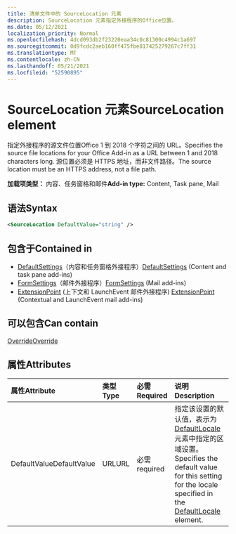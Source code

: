 ```yaml
---
title: 清单文件中的 SourceLocation 元素
description: SourceLocation 元素指定外接程序的Office位置。
ms.date: 05/12/2021
localization_priority: Normal
ms.openlocfilehash: 4dcd093db2f23220eaa34c0c81300c4994c1a697
ms.sourcegitcommit: 0d9fcdc2aeb160ff475fbe817425279267c7ff31
ms.translationtype: MT
ms.contentlocale: zh-CN
ms.lasthandoff: 05/21/2021
ms.locfileid: "52590895"
---
```

# <a name="sourcelocation-element"></a><span data-ttu-id="08cf3-103">SourceLocation 元素</span><span class="sxs-lookup"><span data-stu-id="08cf3-103">SourceLocation element</span></span>

<span data-ttu-id="08cf3-104">指定外接程序的源文件位置Office 1 到 2018 个字符之间的 URL。</span><span class="sxs-lookup"><span data-stu-id="08cf3-104">Specifies the source file locations for your Office Add-in as a URL between 1 and 2018 characters long.</span></span> <span data-ttu-id="08cf3-105">源位置必须是 HTTPS 地址，而非文件路径。</span><span class="sxs-lookup"><span data-stu-id="08cf3-105">The source location must be an HTTPS address, not a file path.</span></span>

<span data-ttu-id="08cf3-106">**加载项类型：** 内容、任务窗格和邮件</span><span class="sxs-lookup"><span data-stu-id="08cf3-106">**Add-in type:** Content, Task pane, Mail</span></span>

## <a name="syntax"></a><span data-ttu-id="08cf3-107">语法</span><span class="sxs-lookup"><span data-stu-id="08cf3-107">Syntax</span></span>

```XML
<SourceLocation DefaultValue="string" />
```

## <a name="contained-in"></a><span data-ttu-id="08cf3-108">包含于</span><span class="sxs-lookup"><span data-stu-id="08cf3-108">Contained in</span></span>

- <span data-ttu-id="08cf3-109">[DefaultSettings](defaultsettings.md)（内容和任务窗格外接程序）</span><span class="sxs-lookup"><span data-stu-id="08cf3-109">[DefaultSettings](defaultsettings.md) (Content and task pane add-ins)</span></span>
- <span data-ttu-id="08cf3-110">[FormSettings](formsettings.md)（邮件外接程序）</span><span class="sxs-lookup"><span data-stu-id="08cf3-110">[FormSettings](formsettings.md) (Mail add-ins)</span></span>
- <span data-ttu-id="08cf3-111">[ExtensionPoint](extensionpoint.md) (上下文和 LaunchEvent 邮件外接程序) </span><span class="sxs-lookup"><span data-stu-id="08cf3-111">[ExtensionPoint](extensionpoint.md) (Contextual and LaunchEvent mail add-ins)</span></span>

## <a name="can-contain"></a><span data-ttu-id="08cf3-112">可以包含</span><span class="sxs-lookup"><span data-stu-id="08cf3-112">Can contain</span></span>

[<span data-ttu-id="08cf3-113">Override</span><span class="sxs-lookup"><span data-stu-id="08cf3-113">Override</span></span>](override.md)

## <a name="attributes"></a><span data-ttu-id="08cf3-114">属性</span><span class="sxs-lookup"><span data-stu-id="08cf3-114">Attributes</span></span>

|<span data-ttu-id="08cf3-115">属性</span><span class="sxs-lookup"><span data-stu-id="08cf3-115">Attribute</span></span>|<span data-ttu-id="08cf3-116">类型</span><span class="sxs-lookup"><span data-stu-id="08cf3-116">Type</span></span>|<span data-ttu-id="08cf3-117">必需</span><span class="sxs-lookup"><span data-stu-id="08cf3-117">Required</span></span>|<span data-ttu-id="08cf3-118">说明</span><span class="sxs-lookup"><span data-stu-id="08cf3-118">Description</span></span>|
|:-----|:-----|:-----|:-----|
|<span data-ttu-id="08cf3-119">DefaultValue</span><span class="sxs-lookup"><span data-stu-id="08cf3-119">DefaultValue</span></span>|<span data-ttu-id="08cf3-120">URL</span><span class="sxs-lookup"><span data-stu-id="08cf3-120">URL</span></span>|<span data-ttu-id="08cf3-121">必需</span><span class="sxs-lookup"><span data-stu-id="08cf3-121">required</span></span>|<span data-ttu-id="08cf3-122">指定该设置的默认值，表示为 [DefaultLocale](defaultlocale.md) 元素中指定的区域设置。</span><span class="sxs-lookup"><span data-stu-id="08cf3-122">Specifies the default value for this setting for the locale specified in the [DefaultLocale](defaultlocale.md) element.</span></span>|
